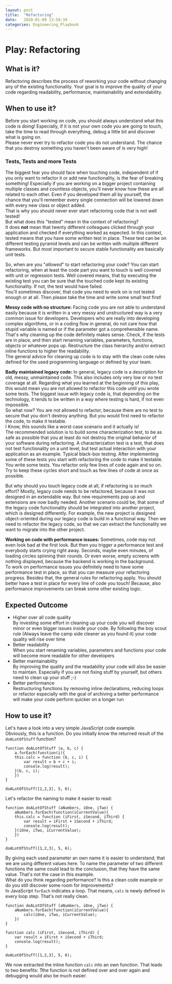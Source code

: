 ```yaml
---
layout: post
title:  "Refactoring"
date:   2020-01-09 13:50:39
categories: Engineering_Playbook
---
```


# Play: Refactoring

## What is it?

Refactoring describes the process of reworking your code without changing any of the existing functionality. Your goal is to improve the quality of your code regarding readability, performance, maintainability and extendability. 

## When to use it?

Before you start working on code, you should always understand what this code is doing!
Especially, if it is not your own code you are going to touch, take the time to read through everything, debug a little bit and discover what is going on.  
Please never ever try to refactor code you do not understand. The chance that you destroy something you haven't been aware of is very high!

### Tests, Tests and more Tests 

The biggest fear you should face when touching code, independent of if you only want to refactor it or add new functionality, is the fear of breaking something! Especially if you are working on a bigger project containing multiple classes and countless objects, you'll never know how these are all related to each other. Even if you developed them all by yourself, the chance that you'll remember every single connection will be lowered down with every new class or object added.  
That is why you should never ever start refactoring code that is not well tested!  
But what does this "tested" mean in the context of refactoring?  
It does **not** mean that twenty different colleagues clicked through your application and checked if everything worked as expected. In this context, tested means that you have some written test in place. These test can be on different testing pyramid levels and can be written with multiple different frameworks. But most important to secure stable functionality are basically unit tests.  

So, when are you "*allowed*" to start refactoring your code? 
You can start refactoring, when at least the code part you want to touch is well covered with unit or regression tests. Well covered means, that by executing the existing test you can be sure that the touched code kept its existing functionality. If not, the test would have failed.  
You'll sometimes discover, that code you need to work on is not tested enough or at all. Then please take the time and write some small test first! 


**Messy code with no structure:** Facing code you are not able to understand easily because it is written in a very messy and unstructured way is a very common issue for developers. Developers who are really into developing complex algorithms, or in a coding flow in general, do not care how that stupid variable is named or if the parameter got a comprehensible name. That's why cleaning up the code definitely makes sense. Check, if the tests are in place, and then start renaming variables, parameters, functions, objects or whatever pops up. Restructure the class hierarchy and/or extract inline functions to higher the readability.  
The general advice for cleaning up code is to stay with the clean code rules defined for the used programming language or defined by your team.

**Badly maintained legacy code:** In general, legacy code is a description for old, messy, unmaintained code. This also includes only very low or no test coverage at all. Regarding what you learned at the beginning of this play, this would mean you are not allowed to refactor this code until you wrote some tests. The biggest issue with legacy code is, that depending on the technology, it tends to be written in a way where testing is hard, if not even impossible.  
So what now? You are not allowed to refactor, because there are no test to secure that you don't destroy anything. But you would first need to refactor the code, to make it testable.  
I Know, this sounds like a worst case scenario and it actually is!   
The recommended solution is to build some characterization test, to be as safe as possible that you at least do not destroy the original behavior of your software during refactoring. A characterization test is a test, that does not test functionality on a unit level, but test actual interaction with your application as an example. Typical black-box testing. After implementing some of these tests you start with refactoring the code to make it testable. You write some tests. You refactor only few lines of code again and so on. Try to keep these cycles short and touch as few lines of code at once as possible.

But why should you touch legacy code at all, if refactoring is so much effort? Mostly, legacy code needs to be refactored, because it was not designed in an extendable way. But new requirements pop up and extensions are now badly needed. Another scenario could be, that some of the legacy code functionality should be integrated into another project, which is designed differently. For example, the new project is designed object-oriented during our legacy code is build in a functional way. Then we need to refactor the legacy code, so that we can extract the functionality we want to migrate into the other project.

**Working on code with performance issues:** Sometimes, code may not even look bad at the first look. But then you trigger a performance test and everybody starts crying right away. Seconds, maybe even minutes, of loading circles spinning their rounds. Or even worse, empty screens with nothing displayed, because the backend is working in the background.  
To work on performance issues you definitely need to have some performance test in place, so that you can measure your refactoring progress. Besides that, the general rules for refactoring apply. You should better have a test in place for every line of code you touch! Because, also performance improvements can break some other existing logic. 


## Expected Outcome 

- Higher over all code quality  
By investing some effort in cleaning up your code you will discover minor or even bigger issues inside your code. By following the boy scout rule (Always leave the camp side cleaner as you found it) your code quality will rise over time
- Better readability  
When you start renaming variables, parameters and functions your code will become more readable for other developers
- Better maintainability  
By improving the quality and the readability your code will also be easier to maintain. Especially if you are not fixing stuff by yourself, but others need to clean up your stuff ;-)
- Better performance  
Restructuring functions by removing inline declarations, reducing loops or refactor especially with the goal of archiving a better performance will make your code perform quicker on a longer run

## How to use it?

Let's have a look into a very simple JavaScript code example.  
Obviously, this is a function. Do you initially know the returned result of the `doALotOfStuff` function?


```
function doALotOfStuff (a, b, c) {
    a.forEach(function(i){
	this.calc = function (b, c, i) {
		var result = b + c + i;
		console.log(result);
	}(b, c, i);
    })
}

doALotOfStuff([1,2,3], 5, 6);
```

Let's refactor the naming to make it easier to read:

```
function doALotOfStuff (aNumbers, iOne, iTwo) {
    aNumbers.forEach(function(iCurrentValue){
	this.calc = function (iFirst, iSecond, iThird) {
		var result = iFirst + iSecond + iThird;
		console.log(result);
	}(iOne, iTwo, iCurrentValue);
    })
}

doALotOfStuff([1,2,3], 5, 6);
```

By giving each used parameter an own name it is easier to understand, that we are using different values here. To name the parameter of two different functions the same could lead to the conclusion, that they have the same value. That's not the case in this example.  
What do you think regarding performance? Is this a clean code example or do you still discover some room for improvements?  
In JavaScript `forEach` indicates a loop. That means, `calc` is newly defined in every loop step. That's not really clean.

```
function doALotOfStuff (aNumbers, iOne, iTwo) {
    aNumbers.forEach(function(iCurrentValue){
        calc(iOne, iTwo, iCurrentValue);
    })
}

function calc (iFirst, iSecond, iThird) {
    var result = iFirst + iSecond + iThird;
    console.log(result);
}

doALotOfStuff([1,2,3], 5, 6);
```
We now extracted the inline function `calc` into an own function. That leads to two benefits: Tthe function is not defined over and over again and debugging would also be much easier.
